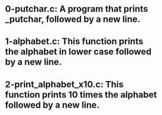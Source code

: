 # 0-putchar.c: A program that prints _putchar, followed by a new line.
# 1-alphabet.c: This function prints the alphabet in lower case followed by a new line.
# 2-print_alphabet_x10.c: This function prints 10 times the alphabet followed by a new line.
#
